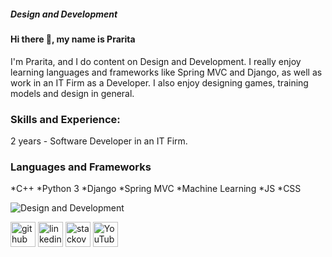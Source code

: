 
##### Design and Development

#### Hi there 👋, my name is Prarita

I'm Prarita, and I do content on Design and Development. I really enjoy learning languages and frameworks like Spring MVC and Django, as well as work in an IT Firm as a Developer. I also enjoy designing games, training models and design in general.

### Skills and Experience:
2 years - Software Developer in an IT Firm. 
 
 
### Languages and Frameworks
*C++
*Python 3
*Django
*Spring MVC 
*Machine Learning 
*JS 
*CSS
 






![Design and Development](https://encrypted-tbn0.gstatic.com/images?q=tbn:ANd9GcRg2enHe69IWCeBrLhR5AD_bGd275bn_llEQCYuZ5fvhD5LqdQezohTHgWl2_TvZ-6TQWo&usqp=CAU)



[<img src='https://cdn.jsdelivr.net/npm/simple-icons@3.0.1/icons/github.svg' alt='github' height='40'>](https://github.com/pray-rita)  [<img src='https://cdn.jsdelivr.net/npm/simple-icons@3.0.1/icons/linkedin.svg' alt='linkedin' height='40'>](https://www.linkedin.com/in/www.linkedin.com/in/prarita-a-090b451ab/)  [<img src='https://cdn.jsdelivr.net/npm/simple-icons@3.0.1/icons/stackoverflow.svg' alt='stackoverflow' height='40'>](https://stackoverflow.com/users/https://stackoverflow.com/users/13305651/pray)  [<img src='https://cdn.jsdelivr.net/npm/simple-icons@3.0.1/icons/youtube.svg' alt='YouTube' height='40'>](https://www.youtube.com/channel/https://www.youtube.com/channel/UCcSTk07l4rYt-yy4P9ysE9Q)  



